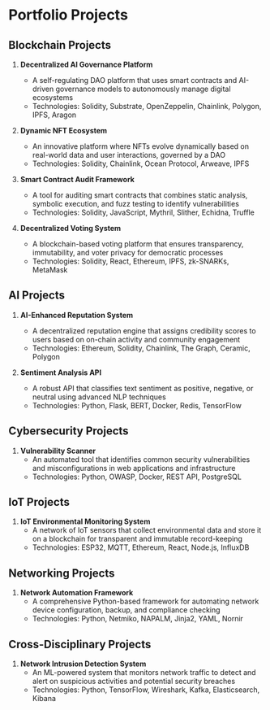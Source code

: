 # Portfolio Projects

## Blockchain Projects
1. **Decentralized AI Governance Platform**
   - A self-regulating DAO platform that uses smart contracts and AI-driven governance models to autonomously manage digital ecosystems
   - Technologies: Solidity, Substrate, OpenZeppelin, Chainlink, Polygon, IPFS, Aragon

2. **Dynamic NFT Ecosystem**
   - An innovative platform where NFTs evolve dynamically based on real-world data and user interactions, governed by a DAO
   - Technologies: Solidity, Chainlink, Ocean Protocol, Arweave, IPFS

3. **Smart Contract Audit Framework**
   - A tool for auditing smart contracts that combines static analysis, symbolic execution, and fuzz testing to identify vulnerabilities
   - Technologies: Solidity, JavaScript, Mythril, Slither, Echidna, Truffle

4. **Decentralized Voting System**
   - A blockchain-based voting platform that ensures transparency, immutability, and voter privacy for democratic processes
   - Technologies: Solidity, React, Ethereum, IPFS, zk-SNARKs, MetaMask

## AI Projects
1. **AI-Enhanced Reputation System**
   - A decentralized reputation engine that assigns credibility scores to users based on on-chain activity and community engagement
   - Technologies: Ethereum, Solidity, Chainlink, The Graph, Ceramic, Polygon

2. **Sentiment Analysis API**
   - A robust API that classifies text sentiment as positive, negative, or neutral using advanced NLP techniques
   - Technologies: Python, Flask, BERT, Docker, Redis, TensorFlow

## Cybersecurity Projects
1. **Vulnerability Scanner**
   - An automated tool that identifies common security vulnerabilities and misconfigurations in web applications and infrastructure
   - Technologies: Python, OWASP, Docker, REST API, PostgreSQL

## IoT Projects
1. **IoT Environmental Monitoring System**
   - A network of IoT sensors that collect environmental data and store it on a blockchain for transparent and immutable record-keeping
   - Technologies: ESP32, MQTT, Ethereum, React, Node.js, InfluxDB

## Networking Projects
1. **Network Automation Framework**
   - A comprehensive Python-based framework for automating network device configuration, backup, and compliance checking
   - Technologies: Python, Netmiko, NAPALM, Jinja2, YAML, Nornir

## Cross-Disciplinary Projects
1. **Network Intrusion Detection System**
   - An ML-powered system that monitors network traffic to detect and alert on suspicious activities and potential security breaches
   - Technologies: Python, TensorFlow, Wireshark, Kafka, Elasticsearch, Kibana